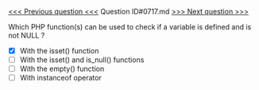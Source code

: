 [<<< Previous question <<<](0716.md)  Question ID#0717.md  [>>> Next question >>>](0718.md) 

Which PHP function(s) can be used to check if a variable is defined and is not NULL ?

- [x] With the isset() function
- [ ] With the isset() and is_null() functions
- [ ] With the empty() function
- [ ] With instanceof operator
